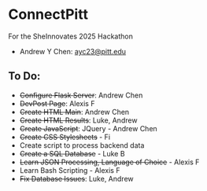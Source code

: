 # ConnectPitt
For the SheInnovates 2025 Hackathon
- Andrew Y Chen: ayc23@pitt.edu

## To Do:
- ~~Configure Flask Server~~: Andrew Chen
- ~~DevPost Page~~: Alexis F
- ~~Create HTML Main~~: Andrew Chen
- ~~Create HTML Results~~: Luke, Andrew 
- ~~Create JavaScript~~: JQuery - Andrew Chen
- ~~Create CSS Stylesheets~~ - Fi 
- Create script to process backend data
- ~~Create a SQL Database~~ - Luke B
- ~~Learn JSON Processing, Language of Choice~~ - Alexis F
- Learn Bash Scripting - Alexis F
- ~~Fix Database Issues~~: Luke, Andrew 